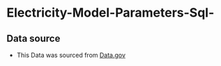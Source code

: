 # Electricity-Model-Parameters-Sql-

## Data source

- This Data was sourced from [Data.gov](https://catalog.data.gov/dataset/2023-annual-technology-baseline-atb-cost-and-performance-data-for-electricity-generation-t)
